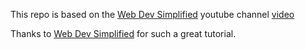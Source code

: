 This repo is based on the [Web Dev Simplified](https://www.youtube.com/channel/UCFbNIlppjAuEX4znoulh0Cw) youtube channel [video](https://www.youtube.com/watch?v=eEeUFB1iIDo&ab_channel=WebDevSimplified)

Thanks to [Web Dev Simplified](https://www.youtube.com/channel/UCFbNIlppjAuEX4znoulh0Cw) for such a great tutorial.
